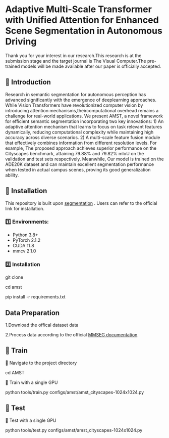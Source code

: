 # Adaptive Multi-Scale Transformer with Unified Attention for Enhanced Scene Segmentation in Autonomous Driving
Thank you for your interest in our research.This research is at the submission stage and the target journal is The Visual Computer.The pre-trained models will be made available after our paper is officially accepted.

## 📌 Introduction
Research in semantic segmentation for autonomous perception has advanced significantly with the emergence of deeplearning approaches. While Vision Transformers have revolutionized computer vision by introducing attention mechanisms,theircomputational overhead remains a challenge for real-world applications. We present AMST, a novel framework for efficient semantic segmentation incorporating two key innovations: 1) An adaptive attention mechanism that learns to focus on task relevant features dynamically, reducing computational complexity while maintaining high accuracy across diverse scenarios. 2) A multi-scale feature fusion module that effectively combines information from different resolution levels. For example, The proposed approach achieves superior performance on the Cityscapes benchmark, attaining 79.88% and 79.82% mIoU on the validation and test sets respectively. Meanwhile, Our model is trained on the ADE20K dataset and can maintain excellent segmentation performance when tested in actual campus scenes, proving its good generalization ability.
 
## 🚀 Installation
This repository is built upon [segmentation](https://github.com/open-mmlab/mmsegmentation) . Users can refer to the official link for installation. 

### 1️⃣ Environments:
- Python 3.8+
- PyTorch 2.1.2
- CUDA 11.8
- mmcv 2.1.0

### 2️⃣ Installation
git clone 

cd amst

pip install -r requirements.txt

##  Data Preparation
1.Download the offical dataset data

2.Process data according to the official [MMSEG documentation](https://mmsegmentation.readthedocs.io/zh-cn/latest/user_guides/2_dataset_prepare.html)

## 🚀 Train

🎯 Navigate to the project directory

cd AMST

🎯 Train with a single GPU

 python tools/train.py configs/amst/amst_cityscapes-1024x1024.py

## 🚀 Test

🎯 Test with a single GPU

 python tools/test.py configs/amst/amst_cityscapes-1024x1024.py

